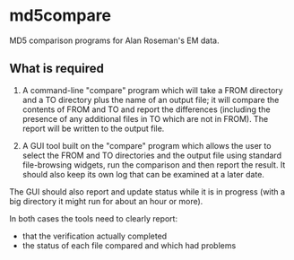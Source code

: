 md5compare
==========

MD5 comparison programs for Alan Roseman's EM data.

What is required
----------------

1. A command-line "compare" program which will take a FROM directory and
   a TO directory plus the name of an output file; it will compare the
   contents of FROM and TO and report the differences (including the
   presence of any additional files in TO which are not in FROM). The
   report will be written to the output file.

2. A GUI tool built on the "compare" program which allows the user to
   select the FROM and TO directories and the output file using standard
   file-browsing widgets, run the comparison and then report the result. It
   should also keep its own log that can be examined at a later date.

The GUI should also report and update status while it is in progress (with
a big directory it might run for about an hour or more).

In both cases the tools need to clearly report:

 - that the verification actually completed
 - the status of each file compared and which had problems
